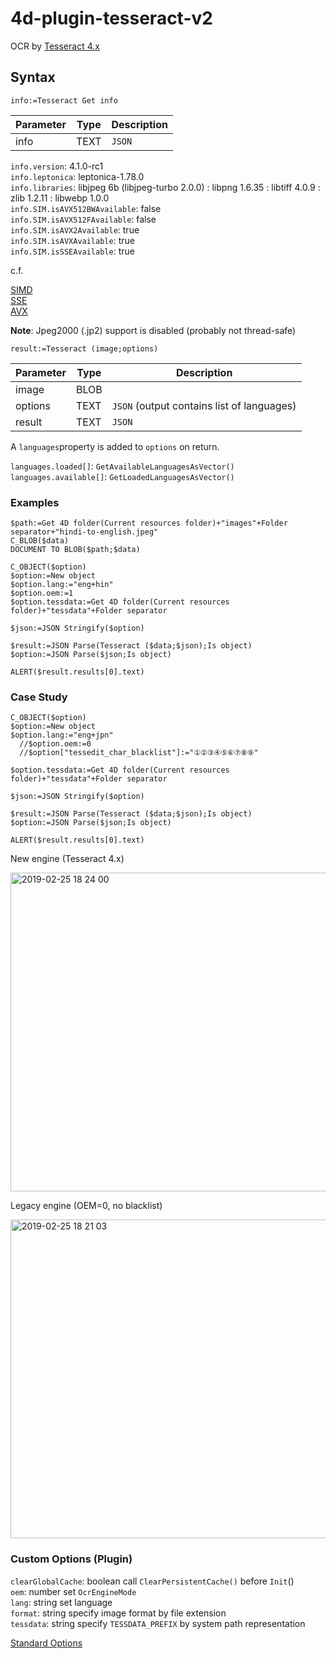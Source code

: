 # 4d-plugin-tesseract-v2

OCR by [Tesseract 4.x](https://github.com/tesseract-ocr/tesseract)

## Syntax

```
info:=Tesseract Get info 
```

Parameter|Type|Description
------------|------------|----
info|TEXT|``JSON``

``info.version``: 4.1.0-rc1  
``info.leptonica``: leptonica-1.78.0  
``info.libraries``: libjpeg 6b (libjpeg-turbo 2.0.0) : libpng 1.6.35 : libtiff 4.0.9 : zlib 1.2.11 : libwebp 1.0.0    
``info.SIM.isAVX512BWAvailable``: false  
``info.SIM.isAVX512FAvailable``: false  
``info.SIM.isAVX2Available``: true  
``info.SIM.isAVXAvailable``: true  
``info.SIM.isSSEAvailable``: true  

c.f. 

[SIMD](https://en.wikipedia.org/wiki/SIMD)  
[SSE](https://en.wikipedia.org/wiki/Streaming_SIMD_Extensions)  
[AVX](https://en.wikipedia.org/wiki/Advanced_Vector_Extensions)  

**Note**: Jpeg2000 (.jp2) support is disabled (probably not thread-safe)

```
result:=Tesseract (image;options)
```

Parameter|Type|Description
------------|------------|----
image|BLOB|
options|TEXT|``JSON`` (output contains list of languages)
result|TEXT|``JSON``

A ``languages``property is added to ``options`` on return.

``languages.loaded[]``:  ``GetAvailableLanguagesAsVector()``  
``languages.available[]``: ``GetLoadedLanguagesAsVector()``  

### Examples

```
$path:=Get 4D folder(Current resources folder)+"images"+Folder separator+"hindi-to-english.jpeg"
C_BLOB($data)
DOCUMENT TO BLOB($path;$data)

C_OBJECT($option)
$option:=New object
$option.lang:="eng+hin"
$option.oem:=1
$option.tessdata:=Get 4D folder(Current resources folder)+"tessdata"+Folder separator

$json:=JSON Stringify($option)

$result:=JSON Parse(Tesseract ($data;$json);Is object)
$option:=JSON Parse($json;Is object)

ALERT($result.results[0].text)
```

### Case Study

```
C_OBJECT($option)
$option:=New object
$option.lang:="eng+jpn"
  //$option.oem:=0
  //$option["tessedit_char_blacklist"]:="①②③④⑤⑥⑦⑧⑨"

$option.tessdata:=Get 4D folder(Current resources folder)+"tessdata"+Folder separator

$json:=JSON Stringify($option)

$result:=JSON Parse(Tesseract ($data;$json);Is object)
$option:=JSON Parse($json;Is object)

ALERT($result.results[0].text)
```

New engine (Tesseract 4.x)

<img width="510" alt="2019-02-25 18 24 00" src="https://user-images.githubusercontent.com/1725068/53327156-943dd280-392a-11e9-8d5c-c2e4fcf22156.png">

Legacy engine (OEM=0, no blacklist)

<img width="510" alt="2019-02-25 18 21 03" src="https://user-images.githubusercontent.com/1725068/53327068-60fb4380-392a-11e9-84e5-6a6e896192c8.png">

### Custom Options (Plugin)

``clearGlobalCache``: boolean call ``ClearPersistentCache()`` before ``Init``()  
``oem``: number set ``OcrEngineMode``   
``lang``: string set language  
``format``: string specify image format by file extension   
``tessdata``: string specify ``TESSDATA_PREFIX`` by system path representation   

[Standard Options](standard-options.md)
